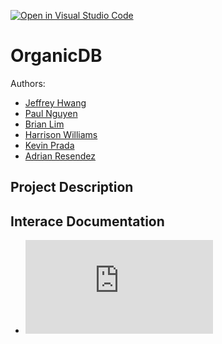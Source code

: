 [![Open in Visual Studio Code](https://classroom.github.com/assets/open-in-vscode-718a45dd9cf7e7f842a935f5ebbe5719a5e09af4491e668f4dbf3b35d5cca122.svg)](https://classroom.github.com/online_ide?assignment_repo_id=10797788&assignment_repo_type=AssignmentRepo)
# OrganicDB

Authors:
 * [Jeffrey Hwang](https://github.com/JeffyWongo)
 * [Paul Nguyen](https://github.com/paul-ngyn)
 * [Brian Lim](https://github.com/lim-at-infinity)
 * [Harrison Williams](https://github.com/)
 * [Kevin Prada](https://github.com/pradakev)
 * [Adrian Resendez](https://github.com/)

## Project Description

## Interace Documentation
* ![UML for Menu Interface Structure](https://github.com/CS180-spring/cs180-23-organic-programming/blob/main/CS180%20-%20Menu%20Interface%20Structure.pdf)
